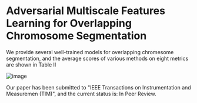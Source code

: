 # Adversarial Multiscale Features Learning for Overlapping Chromosome Segmentation 
We provide several well-trained models for overlapping chromesome segmentation, and the average scores of various methods on eight metrics are shown in Table II

![image](https://github.com/liyemei/AFML/blob/master/results/TableII.png?raw=true)

Our paper has been submitted to "IEEE Transactions on Instrumentation and Measuremen (TIM)", and the current status is: In Peer Review.


